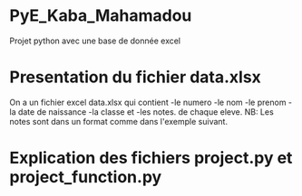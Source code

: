 # PyE_Kaba_Mahamadou
Projet python avec une base de donnée excel

# Presentation du fichier data.xlsx
On a un fichier excel data.xlsx qui contient
  -le numero
  -le nom
  -le prenom 
  -la date de naissance 
  -la classe 
  et 
  -les notes.
  de chaque eleve.
  NB: Les notes sont dans un format comme dans l'exemple suivant.

# Explication des fichiers project.py et project_function.py
